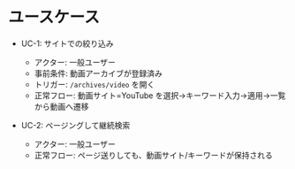 # ユースケース

- UC-1: サイトでの絞り込み
  - アクター: 一般ユーザー
  - 事前条件: 動画アーカイブが登録済み
  - トリガー: `/archives/video` を開く
  - 正常フロー: 動画サイト=YouTube を選択→キーワード入力→適用→一覧から動画へ遷移

- UC-2: ページングして継続検索
  - アクター: 一般ユーザー
  - 正常フロー: ページ送りしても、動画サイト/キーワードが保持される

